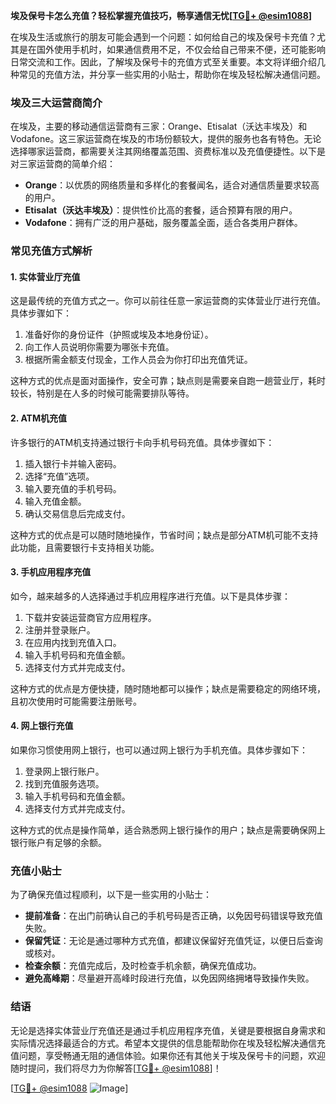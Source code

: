 **埃及保号卡怎么充值？轻松掌握充值技巧，畅享通信无忧[[TG💪+ @esim1088](https://t.me/s/esim1088)]**

在埃及生活或旅行的朋友可能会遇到一个问题：如何给自己的埃及保号卡充值？尤其是在国外使用手机时，如果通信费用不足，不仅会给自己带来不便，还可能影响日常交流和工作。因此，了解埃及保号卡的充值方式至关重要。本文将详细介绍几种常见的充值方法，并分享一些实用的小贴士，帮助你在埃及轻松解决通信问题。

### 埃及三大运营商简介

在埃及，主要的移动通信运营商有三家：Orange、Etisalat（沃达丰埃及）和Vodafone。这三家运营商在埃及的市场份额较大，提供的服务也各有特色。无论选择哪家运营商，都需要关注其网络覆盖范围、资费标准以及充值便捷性。以下是对三家运营商的简单介绍：

- **Orange**：以优质的网络质量和多样化的套餐闻名，适合对通信质量要求较高的用户。
- **Etisalat（沃达丰埃及）**：提供性价比高的套餐，适合预算有限的用户。
- **Vodafone**：拥有广泛的用户基础，服务覆盖全面，适合各类用户群体。

### 常见充值方式解析

#### 1. 实体营业厅充值

这是最传统的充值方式之一。你可以前往任意一家运营商的实体营业厅进行充值。具体步骤如下：

1. 准备好你的身份证件（护照或埃及本地身份证）。
2. 向工作人员说明你需要为哪张卡充值。
3. 根据所需金额支付现金，工作人员会为你打印出充值凭证。

这种方式的优点是面对面操作，安全可靠；缺点则是需要亲自跑一趟营业厅，耗时较长，特别是在人多的时候可能需要排队等待。

#### 2. ATM机充值

许多银行的ATM机支持通过银行卡向手机号码充值。具体步骤如下：

1. 插入银行卡并输入密码。
2. 选择“充值”选项。
3. 输入要充值的手机号码。
4. 输入充值金额。
5. 确认交易信息后完成支付。

这种方式的优点是可以随时随地操作，节省时间；缺点是部分ATM机可能不支持此功能，且需要银行卡支持相关功能。

#### 3. 手机应用程序充值

如今，越来越多的人选择通过手机应用程序进行充值。以下是具体步骤：

1. 下载并安装运营商官方应用程序。
2. 注册并登录账户。
3. 在应用内找到充值入口。
4. 输入手机号码和充值金额。
5. 选择支付方式并完成支付。

这种方式的优点是方便快捷，随时随地都可以操作；缺点是需要稳定的网络环境，且初次使用时可能需要注册账号。

#### 4. 网上银行充值

如果你习惯使用网上银行，也可以通过网上银行为手机充值。具体步骤如下：

1. 登录网上银行账户。
2. 找到充值服务选项。
3. 输入手机号码和充值金额。
4. 选择支付方式并完成支付。

这种方式的优点是操作简单，适合熟悉网上银行操作的用户；缺点是需要确保网上银行账户有足够的余额。

### 充值小贴士

为了确保充值过程顺利，以下是一些实用的小贴士：

- **提前准备**：在出门前确认自己的手机号码是否正确，以免因号码错误导致充值失败。
- **保留凭证**：无论是通过哪种方式充值，都建议保留好充值凭证，以便日后查询或核对。
- **检查余额**：充值完成后，及时检查手机余额，确保充值成功。
- **避免高峰期**：尽量避开高峰时段进行充值，以免因网络拥堵导致操作失败。

### 结语

无论是选择实体营业厅充值还是通过手机应用程序充值，关键是要根据自身需求和实际情况选择最适合的方式。希望本文提供的信息能帮助你在埃及轻松解决通信充值问题，享受畅通无阻的通信体验。如果你还有其他关于埃及保号卡的问题，欢迎随时提问，我们将尽力为你解答[[TG💪+ @esim1088](https://t.me/s/esim1088)]！

[[TG💪+ @esim1088](https://t.me/s/esim1088) ![Image](https://i.postimg.cc/4NQfJmqS/Snipaste-2025-05-13-00-14-12.png)]